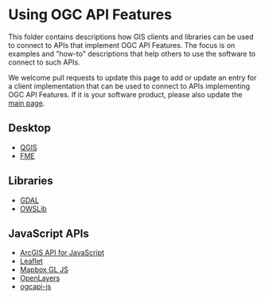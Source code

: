 # Using OGC API Features

This folder contains descriptions how GIS clients and libraries can be used to connect to APIs that implement OGC API Features. The focus is on examples and "how-to" descriptions that help others to use the software to connect to such APIs.

We welcome pull requests to update this page to add or update an entry for a client implementation that can be used to connect to APIs implementing OGC API Features. If it is your software product, please also update the [main page](../implementations.adoc).

## Desktop

- [QGIS](qgis.md)
- [FME](fme.md)

## Libraries

- [GDAL](gdal.md)
- [OWSLib](owslib.md)

## JavaScript APIs

- [ArcGIS API for JavaScript](arcgis-js.md)
- [Leaflet](leaflet.md)
- [Mapbox GL JS](mapbox-gl-js.md)
- [OpenLayers](openlayers.md)
- [ogcapi-js](ogcapi-js.md)
